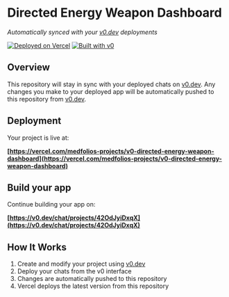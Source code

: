# Directed Energy Weapon Dashboard

*Automatically synced with your [v0.dev](https://v0.dev) deployments*

[![Deployed on Vercel](https://img.shields.io/badge/Deployed%20on-Vercel-black?style=for-the-badge&logo=vercel)](https://vercel.com/medfolios-projects/v0-directed-energy-weapon-dashboard)
[![Built with v0](https://img.shields.io/badge/Built%20with-v0.dev-black?style=for-the-badge)](https://v0.dev/chat/projects/42OdJyiDxqX)

## Overview

This repository will stay in sync with your deployed chats on [v0.dev](https://v0.dev).
Any changes you make to your deployed app will be automatically pushed to this repository from [v0.dev](https://v0.dev).

## Deployment

Your project is live at:

**[https://vercel.com/medfolios-projects/v0-directed-energy-weapon-dashboard](https://vercel.com/medfolios-projects/v0-directed-energy-weapon-dashboard)**

## Build your app

Continue building your app on:

**[https://v0.dev/chat/projects/42OdJyiDxqX](https://v0.dev/chat/projects/42OdJyiDxqX)**

## How It Works

1. Create and modify your project using [v0.dev](https://v0.dev)
2. Deploy your chats from the v0 interface
3. Changes are automatically pushed to this repository
4. Vercel deploys the latest version from this repository
